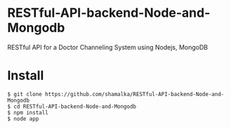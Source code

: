 # RESTful-API-backend-Node-and-Mongodb
RESTful API for a Doctor Channeling System using Nodejs, MongoDB

# Install
```
$ git clone https://github.com/shamalka/RESTful-API-backend-Node-and-Mongodb
$ cd RESTful-API-backend-Node-and-Mongodb
$ npm install
$ node app
```



